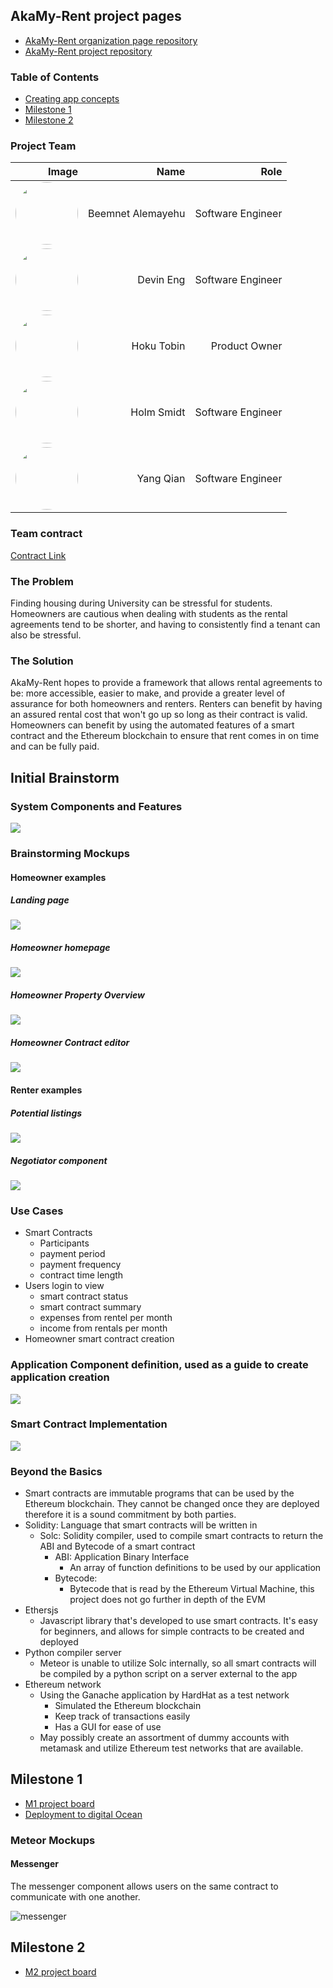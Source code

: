 <style type="text/css">
   th, td { text-align: right; }
</style>

## AkaMy-Rent project pages
- [AkaMy-Rent organization page repository](https://github.com/akamy-rent/akamy-rent.github.io)
- [AkaMy-Rent project repository](https://github.com/akamy-rent/akamy-rent)


### Table of Contents
- [Creating app concepts](#Initial-Brainstorm)
- [Milestone 1](#Milestone-1)
- [Milestone 2](#Milestone-2)

### Project Team

| Image                                                                                                                      | Name              | Role              |
|----------------------------------------------------------------------------------------------------------------------------|-------------------|-------------------|
| <img src="https://avatars.githubusercontent.com/u/97714392?s=96&v=4" style="border-radius:50%" width="100" height="auto" > | Beemnet Alemayehu | Software Engineer  |
| <img src="https://avatars.githubusercontent.com/u/89666809?s=96&v=4" style="border-radius:50%" width="100" height="auto">  | Devin Eng         | Software Engineer |
| <img src="https://avatars.githubusercontent.com/u/35468353?s=96&v=4" style="border-radius:50%" width="100" height="auto">  | Hoku Tobin        | Product Owner     |
| <img src="https://avatars.githubusercontent.com/u/5220099?s=96&v=4" style="border-radius:50%" width="100" height="auto">   | Holm Smidt        | Software Engineer |
| <img src="https://avatars.githubusercontent.com/u/46771381?s=96&v=4" style="border-radius:50%" width="100" height="auto">                           | Yang Qian         | Software Engineer |

### Team contract
[Contract Link](https://docs.google.com/document/d/1h5UtweWjmoHZck7WArDCLBgyvddvCbIGD888rXcvB6Y/edit?usp=sharing)

### The Problem

Finding housing during University can be stressful for students. Homeowners are cautious when dealing with students as the rental agreements tend to be shorter, and having to consistently find a tenant can also be stressful.

### The Solution
AkaMy-Rent hopes to provide a framework that allows rental agreements to be: more accessible, easier to make, and provide a greater level of assurance for both homeowners and renters. Renters can benefit by having an assured rental cost that won't go up so long as their contract is valid. Homeowners can benefit by using the automated features of a smart contract and the Ethereum blockchain to ensure that rent comes in on time and can be fully paid.

## Initial Brainstorm


### System Components and Features

<img src="./docs/concept/system-components.png">

### Brainstorming Mockups

<h4>Homeowner examples</h4>

<h5>Landing page</h5>
<img src="./docs/mockups/landing.png">

<h5>Homeowner homepage</h5>
<img src="./docs/mockups/homeowner-login.png">

<h5>Homeowner Property Overview</h5>
<img src="./docs/mockups/homeowner-rentals.png">

<h5>Homeowner Contract editor</h5>
<img src="./docs/mockups/contract-editor.png">

<h4>Renter examples</h4>

<h5>Potential listings</h5>
<img src="./docs/mockups/listings.png">

<h5>Negotiator component</h5>
<img src="./docs/mockups/contract-negotiator.png">

### Use Cases

- Smart Contracts
  - Participants
  - payment period
  - payment frequency
  - contract time length
- Users login to view
  - smart contract status
  - smart contract summary
  - expenses from rentel per month
  - income from rentals per month
- Homeowner smart contract creation

### Application Component definition, used as a guide to create application creation
<img src="./docs/concept/component-definition.png">

### Smart Contract Implementation

<img src="./docs/concept/smart-contract-implementation.png">

### Beyond the Basics

- Smart contracts are immutable programs that can be used by the Ethereum blockchain. They cannot be changed once they are deployed therefore it is a sound commitment by both parties. 
- Solidity: Language that smart contracts will be written in
  - Solc: Solidity compiler, used to compile smart contracts to return the ABI and Bytecode of a smart contract
    - ABI: Application Binary Interface
      - An array of function definitions to be used by our application
    - Bytecode:
      - Bytecode that is read by the Ethereum Virtual Machine, this project does not go further in depth of the EVM
- Ethersjs
  - Javascript library that's developed to use smart contracts. It's easy for beginners, and allows for simple contracts to be created and deployed
- Python compiler server
  - Meteor is unable to utilize Solc internally, so all smart contracts will be compiled by a python script on a server external to the app
- Ethereum network
  - Using the Ganache application by HardHat as a test network
    - Simulated the Ethereum blockchain
    - Keep track of transactions easily 
    - Has a GUI for ease of use
  - May possibly create an assortment of dummy accounts with metamask and utilize Ethereum test networks that are available. 

## Milestone 1
- [M1 project board](https://github.com/akamy-rent/akamy-rent/projects/1)
- [Deployment to digital Ocean](161.35.148.180)

### Meteor Mockups

#### Messenger
The messenger component allows users on the same contract to communicate with one another. 

![messenger](./docs/mockups/20220414_messenger_mockup.gif)

## Milestone 2
- [M2 project board](https://github.com/akamy-rent/akamy-rent/projects/2)
